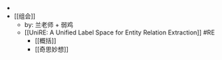 -
- [[组会]]
	- by: 兰老师 + 弱鸡
	- [[UniRE: A Unified Label Space for Entity Relation Extraction]] #RE
		- [[概括]]
		- [[奇思妙想]]